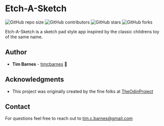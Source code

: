 # Etch-A-Sketch

![GitHub repo size](https://img.shields.io/github/repo-size/timcbarnes/etch-a-sketch)
![GitHub contributors](https://img.shields.io/github/contributors/timcbarnes/etch-a-sketch)
![GitHub stars](https://img.shields.io/github/stars/timcbarnes/etch-a-sketch?style=social)
![GitHub forks](https://img.shields.io/github/forks/timcbarnes/etch-a-sketch?style=social)

Etch-A-Sketch is a sketch pad style app inspired by the classic childrens toy of the same name.

## Author

* **Tim Barnes** - [timcbarnes](https://github.com/timcbarnes) 📖

## Acknowledgments

* This project was originally created by the fine folks at [TheOdinProject](https://github.com/TheOdinProject)

## Contact

For questions feel free to reach out to <tim.c.barnes@gmail.com>
